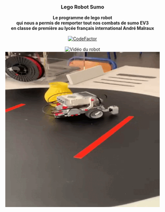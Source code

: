 
<h3 align="center">Lego Robot Sumo</h3>

<p align="center">
    <b>Le programme de lego robot<br>qui nous a permis de remporter tout nos combats de sumo EV3<br>en classe de première au lycée français international André Malraux</b><br>
    <br>
    <a href="https://www.codefactor.io/repository/github/loubaris/sumo-lego-robot"><img src="https://www.codefactor.io/repository/github/loubaris/sumo-lego-robot/badge" alt="CodeFactor" /></a>
  <br><br>
    <img src="gif1.gif" alt="Vidéo du robot" style="width:500px;height:500px;"><img src="gif2.gif" alt="Vidéo du robot" style="width:500px;height:500px;">
</p>

